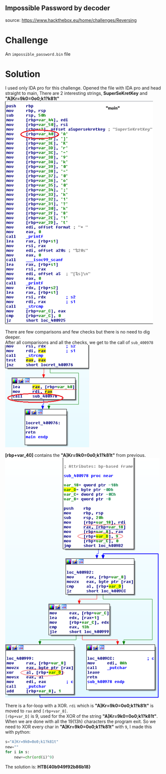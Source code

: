 ## Impossible Password by decoder
source: https://www.hackthebox.eu/home/challenges/Reversing

# Challenge

An `impossible_password.bin` file 

# Solution

I used only IDA pro for this challenge.
Opened the file with IDA pro and head straight to main, There are 2 interesting strings, __SuperSeKretKey__ and __"A]Kr=9k0=0o0;k1?k81t"__
![](main.png)

There are few comparisons and few checks but there is no need to dig deeper.\
After all comparisons and all the checks, we get to the call of `sub_400978`\
![](call_to_sub_400978.png)

__[rbp+var_40]__ contains the __"A]Kr=9k0=0o0;k1?k81t"__ from previous.\
![](sub_400978.png)

There is a for-loop with a XOR. `rdi` which is __"A]Kr=9k0=0o0;k1?k81t"__ is moved to `rax` and `[rbp+var_8]`.\
`[rbp+var_D]` is 9, used for the XOR of the string __"A]Kr=9k0=0o0;k1?k81t"__.\
When we are done with all the 19(13h) characters the program exit.
So we need to XOR every char in __"A]Kr=9k0=0o0;k1?k81t"__ with `9`, I made this with python:
```python
s="A]Kr=9k0=0o0;k1?k81t"
new=""
for i in s:
    new+=chr(ord(i)^9)
```
The solution is: __HTB{40b949f92b86b18}__
